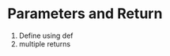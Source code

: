 # Parameters and Return

<!-- https://docs.python.org/3/tutorial/controlflow.html#defining-functions -->

1. Define using def
2. multiple returns
